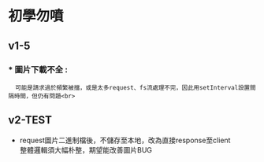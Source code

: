初學勿噴
======


v1-5 <br>
------
### * 圖片下載不全 :
      可能是請求過於頻繁被擋，或是太多request、fs流處理不完，因此用setInterval設置間隔時間，但仍有問題<br>


v2-TEST<br>
------
* request圖片二進制檔後，不儲存至本地，改為直接response至client<br>
整體邏輯須大幅朴整，期望能改善圖片BUG<br>

